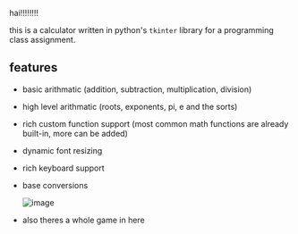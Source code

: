 hai!!!!!!!! 

this is a calculator written in python's `tkinter` library for a programming class assignment.

## features
- basic arithmatic (addition, subtraction, multiplication, division)
- high level arithmatic (roots, exponents, pi, e and the sorts)
- rich custom function support (most common math functions are already built-in, more can be added)
- dynamic font resizing
- rich keyboard support
- base conversions

  ![image](https://github.com/MyNameTsThad/Calculator/assets/62128640/96a4bf42-e11b-4afc-b9d9-26237a0356a3)


- also theres a whole game in here
